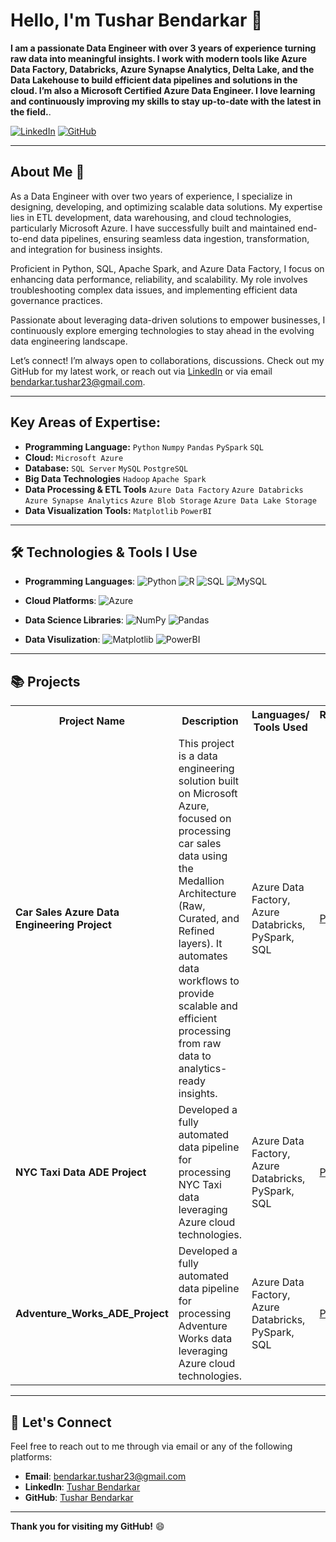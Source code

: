 # Hello, I'm Tushar Bendarkar 👋

**I am a passionate Data Engineer with over 3 years of experience turning raw data into meaningful insights. I work with modern tools like Azure Data Factory, Databricks, Azure Synapse Analytics, Delta Lake, and the Data Lakehouse to build efficient data pipelines and solutions in the cloud. I’m also a Microsoft Certified Azure Data Engineer. I love learning and continuously improving my skills to stay up-to-date with the latest in the field.**. 

[![LinkedIn](https://img.shields.io/badge/linkedin-%230077B5.svg?style=for-the-badge&logo=linkedin&logoColor=white)](https://www.linkedin.com/in/tushar-bendarkar-74748b196/)
[![GitHub](https://img.shields.io/badge/github-%23121011.svg?style=for-the-badge&logo=github&logoColor=white)](https://github.com/iamtushaar)

---

## About Me 🤖

As a Data Engineer with over two years of experience, I specialize in designing, developing, and optimizing scalable data solutions. My expertise lies in ETL development, data warehousing, and cloud technologies, particularly Microsoft Azure. I have successfully built and maintained end-to-end data pipelines, ensuring seamless data ingestion, transformation, and integration for business insights. 

Proficient in Python, SQL, Apache Spark, and Azure Data Factory, I focus on enhancing data performance, reliability, and scalability. My role involves troubleshooting complex data issues, and implementing efficient data governance practices. 

Passionate about leveraging data-driven solutions to empower businesses, I continuously explore emerging technologies to stay ahead in the evolving data engineering landscape.

Let’s connect! I’m always open to collaborations, discussions. Check out my GitHub for my latest work, or reach out via [LinkedIn](www.linkedin.com/in/tushar-bendarkar-74748b196) or via email [bendarkar.tushar23@gmail.com](bendarkar.tushar23@gmail.com).

---

## Key Areas of Expertise:
- **Programming Language:** `Python` `Numpy` `Pandas` `PySpark` `SQL`
- **Cloud:** `Microsoft Azure` 
- **Database:** `SQL Server` `MySQL` `PostgreSQL`
- **Big Data Technologies** `Hadoop` `Apache Spark`
- **Data Processing & ETL Tools** `Azure Data Factory` `Azure Databricks` `Azure Synapse Analytics` `Azure Blob Storage` `Azure Data Lake Storage`
- **Data Visualization Tools:** `Matplotlib` `PowerBI` 

---

## 🛠️ Technologies & Tools I Use

- **Programming Languages**: 
  ![Python](https://img.shields.io/badge/Python-3776AB?style=flat&logo=python&logoColor=white)
  ![R](https://img.shields.io/badge/R-276DC3?style=flat&logo=r&logoColor=white)
  ![SQL](https://img.shields.io/badge/SQL-4479A1?style=flat&logo=sql&logoColor=white)
  ![MySQL](https://img.shields.io/badge/mysql-%2300f.svg?style=for-the-badge&logo=mysql&logoColor=white)

- **Cloud Platforms**:
  ![Azure](https://img.shields.io/badge/Azure-0089D6?style=flat&logo=microsoft-azure&logoColor=white)

- **Data Science Libraries**:
  ![NumPy](https://img.shields.io/badge/NumPy-013243?style=flat&logo=numpy&logoColor=white)
  ![Pandas](https://img.shields.io/badge/Pandas-150458?style=flat&logo=pandas&logoColor=white)

- **Data Visulization**:
  ![Matplotlib](https://img.shields.io/badge/Matplotlib-%23ffffff.svg?style=for-the-badge&logo=Matplotlib&logoColor=black)
  ![PowerBI](https://img.shields.io/badge/PowerBI-F2C811?style=for-the-badge&logo=Power%20BI&logoColor=white)

---

## 📚 Projects

<table>
  <tr>
    <th>Project Name</th>
    <th>Description</th>
    <th>Languages/ Tools Used</th>
    <th>Repository Link</th>
  </tr>
  
  <tr>
    <td><b>Car Sales Azure Data Engineering Project</b></td>
    <td> This project is a data engineering solution built on Microsoft Azure, focused on processing car sales data using the Medallion Architecture (Raw, Curated, and Refined layers). It automates data workflows to provide scalable and efficient processing from raw data to analytics-ready insights. </td>
    <td>Azure Data Factory, Azure Databricks, PySpark, SQL</td>
    <td><a href="https://github.com/iamtushaar/CAR_SALES_ADE_Project">Project</a></td>
  </tr>
  
  <tr>
    <td><b>NYC Taxi Data ADE Project</b></td>
    <td>Developed a fully automated data pipeline for processing NYC Taxi data leveraging Azure cloud technologies.</td>
    <td>Azure Data Factory, Azure Databricks, PySpark, SQL</td>
    <td><a href="https://github.com/iamtushaar/NYC_Taxi_Data_ADE_Project">Project</a></td>
  </tr>
  
  <tr>
    <td><b>Adventure_Works_ADE_Project</b></td>
    <td>Developed a fully automated data pipeline for processing Adventure Works data leveraging Azure cloud technologies.</td>
    <td>Azure Data Factory, Azure Databricks, PySpark, SQL</td>
    <td><a href="https://github.com/iamtushaar/Adventure_Works_ADE_Project">Project</a></td>
  </tr>

</table>

---

## 📣 Let's Connect

Feel free to reach out to me through via email or any of the following platforms:
- **Email**: [bendarkar.tushar23@gmail.com](bendarkar.tushar23@gmail.com)
- **LinkedIn**: [Tushar Bendarkar](www.linkedin.com/in/tushar-bendarkar-74748b196)
- **GitHub**: [Tushar Bendarkar](https://github.com/iamtushaar)

---
**Thank you for visiting my GitHub!** 😄
